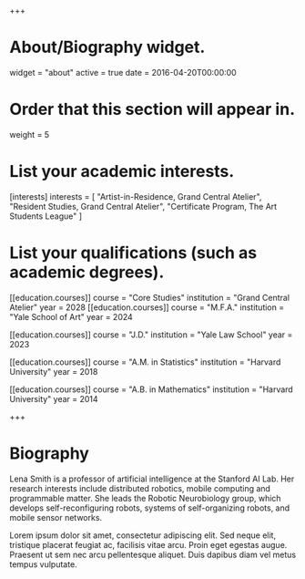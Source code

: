 +++
# About/Biography widget.
widget = "about"
active = true
date = 2016-04-20T00:00:00

# Order that this section will appear in.
weight = 5

# List your academic interests.
[interests]
  interests = [
    "Artist-in-Residence, Grand Central Atelier",
    "Resident Studies, Grand Central Atelier",
    "Certificate Program, The Art Students League"
  ]

# List your qualifications (such as academic degrees).
[[education.courses]]
  course = "Core Studies"
  institution = "Grand Central Atelier"
  year = 2028
[[education.courses]]
  course = "M.F.A."
  institution = "Yale School of Art"
  year = 2024

[[education.courses]]
  course = "J.D."
  institution = "Yale Law School"
  year = 2023
  
  [[education.courses]]
  course = "A.M. in Statistics"
  institution = "Harvard University"
  year = 2018

[[education.courses]]
  course = "A.B. in Mathematics"
  institution = "Harvard University"
  year = 2014
 
+++

# Biography

Lena Smith is a professor of artificial intelligence at the Stanford AI Lab. Her research interests include distributed robotics, mobile computing and programmable matter. She leads the Robotic Neurobiology group, which develops self-reconfiguring robots, systems of self-organizing robots, and mobile sensor networks.

Lorem ipsum dolor sit amet, consectetur adipiscing elit. Sed neque elit, tristique placerat feugiat ac, facilisis vitae arcu. Proin eget egestas augue. Praesent ut sem nec arcu pellentesque aliquet. Duis dapibus diam vel metus tempus vulputate. 

